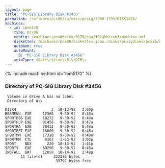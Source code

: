 ```yaml
---
layout: page
title: "PC-SIG Library Disk #3456"
permalink: /software/pcx86/sw/misc/pcsig/3000-3999/DISK3456/
machines:
  - id: ibm5170
    type: pcx86
    config: /machines/pcx86/ibm/5170/cga/1024kb/rev3/machine.xml
    diskettes: /machines/pcx86/diskettes.json,/disks/pcsigdisks/pcx86/diskettes.json
    autoGen: true
    autoMount:
      B: "PC-SIG Library Disk #3456"
    autoType: $date\r$time\rB:\rDIR\r
---
```


{% include machine.html id="ibm5170" %}

### Directory of PC-SIG Library Disk #3456

     Volume in drive A has no label
     Directory of A:\

    DISK4                3  10-13-92   2:00p
    BBSMENU  EXE     12368   9-30-92   8:48a
    SPORTBBS EXE     18272   9-30-92   8:48a
    SPORTHLP EXE     91456   9-30-92   8:47a
    SPORTRA  EXE     78432   9-30-92   8:48a
    SPORTRPT EXE     18000   9-30-92   8:48a
    SPORTMM  EXE     17328   9-30-92   8:48a
    SPORTMM  CTL      4103   1-23-92   3:03p
    SPORT    NDX       220  10-13-92   1:41p
    SPORTY   EXE     69296   9-30-92   8:48a
    INSTALL  BAT     12858  10-14-92   2:49p
           11 file(s)     322336 bytes
                           33792 bytes free
